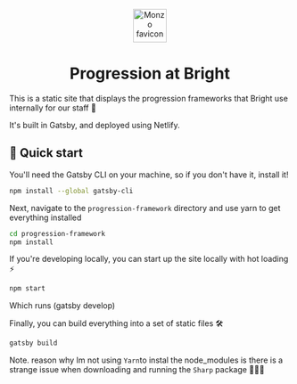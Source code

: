 <p align="center">
  <a href="https://www.monzo.com">
    <img alt="Monzo favicon" src="https://d33wubrfki0l68.cloudfront.net/673084cc885831461ab2cdd1151ad577cda6a49a/92a4d/static/images/favicon.png" width="60" />
  </a>
</p>
<h1 align="center">
    Progression at Bright
</h1>

This is a static site that displays the progression frameworks that Bright use internally for our staff 🙌

It's built in Gatsby, and deployed using Netlify.

## 🚀 Quick start

You'll need the Gatsby CLI on your machine, so if you don't have it, install it!
``` sh
npm install --global gatsby-cli
```

Next, navigate to the `progression-framework` directory and use yarn to get everything installed

``` sh
cd progression-framework
npm install
```

If you're developing locally, you can start up the site locally with hot loading ⚡
``` sh
npm start
```
Which runs (gatsby develop)

Finally, you can build everything into a set of static files 🛠️
``` sh
gatsby build
```
Note. reason why Im not using ` Yarn `to instal the node_modules is there is a strange issue when downloading and running the `Sharp` package 🤷🏽‍♂️ 